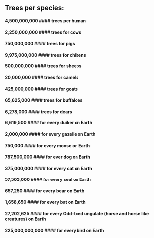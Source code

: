 ## Trees per species: ##

#### 4,500,000,000 #### trees per human

#### 2,250,000,000 #### trees for cows

#### 750,000,000 #### trees for pigs

#### 9,975,000,000 #### trees for chikens

#### 500,000,000 #### trees for sheeps

#### 20,000,000 #### trees for camels

#### 425,000,000 #### trees for goats

#### 65,625,000 #### trees for buffaloes

#### 6,278,000 #### trees for dears

#### 6,619,500 #### for every duiker on Earth

#### 2,000,000 #### for every gazelle on Earth

#### 750,000 #### for every moose on Earth

#### 787,500,000 #### for ever dog on Earth

#### 375,000,000 #### for every cat on Earth

#### 57,503,000 #### for every seal on Earth

#### 657,250 #### for every bear on Earth

#### 1,658,650 #### for every bat on Earth

#### 27,202,625 #### for every Odd-toed ungulate (horse and horse like creatures) on Earth

#### 225,000,000,000 #### for every bird on Earth

